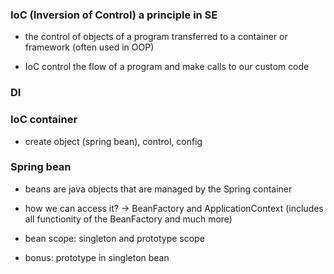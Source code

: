 ### IoC (Inversion of Control) a principle in SE

+ the control of objects of a program transferred to a container or framework (often used in OOP)

+ IoC control the flow of a program and make calls to our custom code

### DI

### IoC container

+ create object (spring bean), control, config

### Spring bean

+ beans are java objects that are managed by the Spring container

+ how we can access it? -> BeanFactory and ApplicationContext (includes all functionity of the BeanFactory and much more)

+ bean scope: singleton and prototype scope

+ bonus: prototype in singleton bean